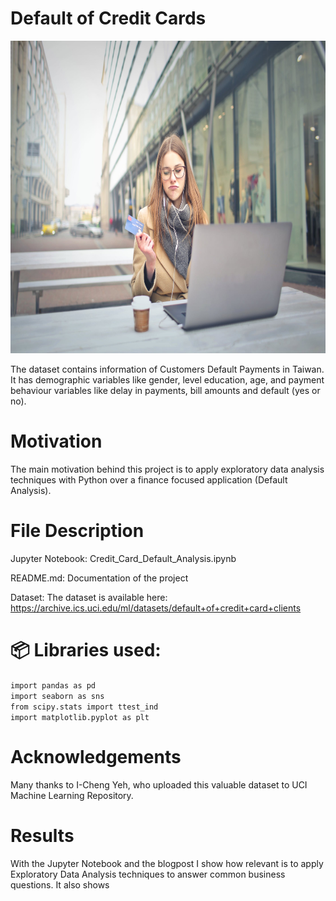 # Default of Credit Cards

<img src='credit_card_photo.jpeg' width=700 height=500>

The dataset contains information of Customers Default Payments in Taiwan. It has demographic variables like gender, level education, age, and payment behaviour variables like delay in payments, bill amounts and default (yes or no).


# Motivation

The main motivation behind this project is to apply exploratory data analysis techniques with Python over a finance focused application (Default Analysis). 




# File Description


Jupyter Notebook:
Credit_Card_Default_Analysis.ipynb

README.md:
Documentation of the project 

Dataset:
The dataset is available here: https://archive.ics.uci.edu/ml/datasets/default+of+credit+card+clients




# :package: Libraries used:
`import pandas as pd`<br>
`import seaborn as sns`<br>
`from scipy.stats import ttest_ind`<br>
`import matplotlib.pyplot as plt`<br>


# Acknowledgements

Many thanks to I-Cheng Yeh, who uploaded this valuable dataset to UCI Machine Learning Repository.


# Results
With the Jupyter Notebook and the blogpost I show how relevant is to apply Exploratory Data Analysis techniques to answer common business questions. It also shows 
